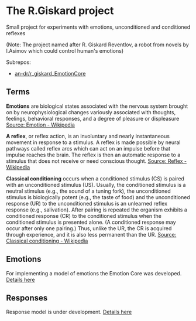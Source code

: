 # The R.Giskard project

Small project for experiments with emotions, unconditioned and conditioned reflexes

(Note: The project named after R. Giskard Reventlov, a robot from novels by I.Asimov which could control human's emotions)

Subrepos:

- [an-dr/r_giskard_EmotionCore](https://github.com/an-dr/r_giskard_EmotionCore)

## Terms

**Emotions** are biological states associated with the nervous system brought on by neurophysiological changes variously associated with thoughts, feelings, behavioral responses, and a degree of pleasure or displeasure [Source: Emotion - Wikipedia](https://en.wikipedia.org/wiki/Emotion)

**A reflex**, or reflex action, is an involuntary and nearly instantaneous movement in response to a stimulus. A reflex is made possible by neural pathways called reflex arcs which can act on an impulse before that impulse reaches the brain. The reflex is then an automatic response to a stimulus that does not receive or need conscious thought.
[Source: Reflex - Wikipedia](https://en.wikipedia.org/wiki/Reflex)

**Classical conditioning** occurs when a conditioned stimulus (CS) is paired with an unconditioned stimulus (US). Usually, the conditioned stimulus is a neutral stimulus (e.g., the sound of a tuning fork), the unconditioned stimulus is biologically potent (e.g., the taste of food) and the unconditioned response (UR) to the unconditioned stimulus is an unlearned reflex response (e.g., salivation). After pairing is repeated the organism exhibits a conditioned response (CR) to the conditioned stimulus when the conditioned stimulus is presented alone. (A conditioned response may occur after only one pairing.) Thus, unlike the UR, the CR is acquired through experience, and it is also less permanent than the UR.
[Source: Classical conditioning - Wikipedia](https://en.wikipedia.org/wiki/Classical_conditioning)

## Emotions

For implementing a model of emotions the Emotion Core was developed. [Details here](https://github.com/an-dr/r_giskard_EmotionCore)

## Responses

Response model is under development. [Details here](response_core/README.md)